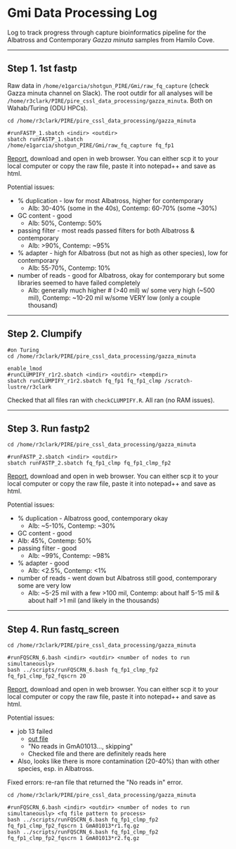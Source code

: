 # Gmi Data Processing Log

Log to track progress through capture bioinformatics pipeline for the Albatross and Contemporary *Gazza minuta* samples from Hamilo Cove.

---

## Step 1.  1st fastp

Raw data in `/home/e1garcia/shotgun_PIRE/Gmi/raw_fq_capture` (check Gazza minuta channel on Slack).  The root outdir for all analyses will be  `/home/r3clark/PIRE/pire_cssl_data_processing/gazza_minuta`. Both on Wahab/Turing (ODU HPCs).

```
cd /home/r3clark/PIRE/pire_cssl_data_processing/gazza_minuta

#runFASTP_1.sbatch <indir> <outdir>
sbatch runFASTP_1.sbatch /home/e1garcia/shotgun_PIRE/Gmi/raw_fq_capture fq_fp1
```

[Report](https://github.com/philippinespire/pire_cssl_data_processing/blob/main/gazza_minuta/fq_fp1/1st_fastp_report.html), download and open in web browser. You can either scp it to your local computer or copy the raw file, paste it into notepad++ and save as html.

Potential issues:  
* % duplication - low for most Albatross, higher for contemporary
  * Alb: 30-40% (some in the 40s), Contemp: 60-70% (some ~30%)
* GC content - good
  * Alb: 50%, Contemp: 50%
* passing filter - most reads passed filters for both Albatross & contemporary
  * Alb: >90%, Contemp: ~95%
* % adapter - high for Albatross (but not as high as other species), low for contemporary
  * Alb: 55-70%, Contemp: 10%
* number of reads - good for Albatross, okay for contemporary but some libraries seemed to have failed completely
  * Alb: generally much higher # (>40 mil) w/ some very high (~500 mil), Contemp: ~10-20 mil w/some VERY low (only a couple thousand)

---

## Step 2. Clumpify

```
#on Turing
cd /home/r3clark/PIRE/pire_cssl_data_processing/gazza_minuta

enable_lmod
#runCLUMPIFY_r1r2.sbatch <indir> <outdir> <tempdir>
sbatch runCLUMPIFY_r1r2.sbatch fq_fp1 fq_fp1_clmp /scratch-lustre/r3clark
```

Checked that all files ran with `checkCLUMPIFY.R`. All ran (no RAM issues).

---

## Step 3. Run fastp2

```
cd /home/r3clark/PIRE/pire_cssl_data_processing/gazza_minuta

#runFASTP_2.sbatch <indir> <outdir>
sbatch runFASTP_2.sbatch fq_fp1_clmp fq_fp1_clmp_fp2
```

[Report](https://github.com/philippinespire/pire_cssl_data_processing/blob/main/gazza_minuta/fq_fp1_clmp_fp2/2nd_fastp_report.html), download and open in web browser. You can either scp it to your local computer or copy the raw file, paste it into notepad++ and save as html.

Potential issues:  
* % duplication - Albatross good, contemporary okay
  * Alb: ~5-10%, Contemp: ~30%
* GC content - good
*  Alb: 45%, Contemp: 50%
* passing filter - good
  * Alb: ~99%, Contemp: ~98%
* % adapter - good
  * Alb: <2.5%, Contemp: <1%
* number of reads - went down but Albatross still good, contemporary some are very low
  * Alb: ~5-25 mil with a few >100 mil, Contemp: about half 5-15 mil & about half >1 mil (and likely in the thousands)

---

## Step 4. Run fastq_screen

```
cd /home/r3clark/PIRE/pire_cssl_data_processing/gazza_minuta

#runFQSCRN_6.bash <indir> <outdir> <number of nodes to run simultaneously>
bash ../scripts/runFQSCRN_6.bash fq_fp1_clmp_fp2 fq_fp1_clmp_fp2_fqscrn 20
```

[Report](https://github.com/philippinespire/pire_cssl_data_processing/blob/main/gazza_minuta/fq_fp1_clmp_fp2_fqscrn/fqscrn_report.html), download and open in web browser. You can either scp it to your local computer or copy the raw file, paste it into notepad++ and save as html.

Potential issues: 
* job 13 failed 
  * [out file](https://LINK)
  * "No reads in GmA01013..., skipping"
  * Checked file and there are definitely reads here
* Also, looks like there is more contamination (20-40%) than with other species, esp. in Albatross.

Fixed errors: re-ran file that returned the "No reads in" error.

```
cd /home/r3clark/PIRE/pire_cssl_data_processing/gazza_minuta

#runFQSCRN_6.bash <indir> <outdir> <number of nodes to run simultaneously> <fq file pattern to process>
bash ../scripts/runFQSCRN_6.bash fq_fp1_clmp_fp2 fq_fp1_clmp_fp2_fqscrn 1 GmA01013*r1.fq.gz
bash ../scripts/runFQSCRN_6.bash fq_fp1_clmp_fp2 fq_fp1_clmp_fp2_fqscrn 1 GmA01013*r2.fq.gz
```

